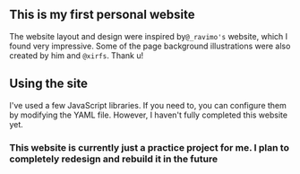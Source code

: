 ## This is my first personal website

The website layout and design were inspired by` @_ravimo's ` website, which I found very impressive. Some of the page background illustrations were also created by him and ` @xirfs `. Thank u!

## Using the site
I've used a few JavaScript libraries. If you need to, you can configure them by modifying the YAML file. However, I haven't fully completed this website yet.

### This website is currently just a practice project for me. I plan to completely redesign and rebuild it in the future